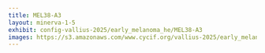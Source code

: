 ```yaml
---
title: MEL38-A3
layout: minerva-1-5
exhibit: config-vallius-2025/early_melanoma_he/MEL38-A3
images: https://s3.amazonaws.com/www.cycif.org/vallius-2025/early_melanoma_he/MEL38-A3
---
```

